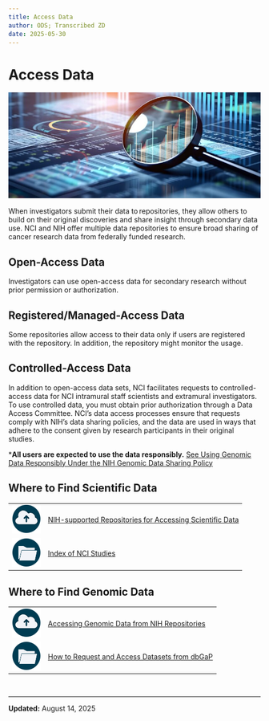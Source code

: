 ```yaml
---
title: Access Data 
author: ODS; Transcribed ZD
date: 2025-05-30
---
```


# Access Data

![Stylized image of a magnifying glass over a digital landscape of data visualizations](https://raw.githubusercontent.com/CBIIT/ccdi-ods-content/main/pages/images/stock/data_magnifying_glass_01_800x335.png)

When investigators submit their data to repositories, they allow others to build on their original discoveries and share insight through secondary data use. NCI and NIH offer multiple data repositories to ensure broad sharing of cancer research data from federally funded research.

## Open-Access Data

Investigators can use open-access data for secondary research without prior permission or authorization.

## Registered/Managed-Access Data

Some repositories allow access to their data only if users are registered with the repository. In addition, the repository might monitor the usage.

## Controlled-Access Data

In addition to open-access data sets, NCI facilitates requests to controlled-access data for NCI intramural staff scientists and extramural investigators. To use controlled data, you must obtain prior authorization through a Data Access Committee. NCI’s data access processes ensure that requests comply with NIH’s data sharing policies, and the data are used in ways that adhere to the consent given by research participants in their original studies.

***All users are expected to use the data responsibly.** [See Using Genomic Data Responsibly Under the NIH Genomic Data Sharing Policy](https://grants.nih.gov/policy-and-compliance/policy-topics/sharing-policies/accessing-data/using-genomic-data)

## Where to Find Scientific Data

| | |
|---|---|
| ![Data cloud icon](https://raw.githubusercontent.com/CBIIT/ccdi-ods-content/main/pages/images/icons/cloud_upload_icon.png) | [NIH-supported Repositories for Accessing Scientific Data](https://grants.nih.gov/policy-and-compliance/policy-topics/sharing-policies/accessing-data/scientific) |
| ![Folder icon](https://raw.githubusercontent.com/CBIIT/ccdi-ods-content/main/pages/images/icons/folder_icon.png) | [Index of NCI Studies](https://studycatalog.cancer.gov) |

## Where to Find Genomic Data

| | |
|---|---|
| ![Data cloud icon](https://raw.githubusercontent.com/CBIIT/ccdi-ods-content/main/pages/images/icons/cloud_upload_icon.png) | [Accessing Genomic Data from NIH Repositories](https://grants.nih.gov/policy-and-compliance/policy-topics/sharing-policies/accessing-data/genomic-data) |
| ![Folder icon](https://raw.githubusercontent.com/CBIIT/ccdi-ods-content/main/pages/images/icons/folder_icon.png) | [How to Request and Access Datasets from dbGaP](https://grants.nih.gov/policy-and-compliance/policy-topics/sharing-policies/accessing-data/dbgap) |

&nbsp;  

---

**Updated:** August 14, 2025
